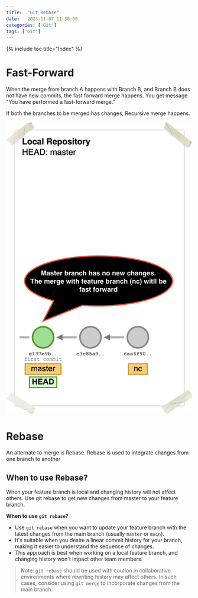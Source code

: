 ```yaml
---
title:  "Git Rebase"
date:   2023-11-07 11:30:00
categories: ['Git']
tags: ['Git']
---
```


{% include toc title="Index" %}

# Fast-Forward

When the merge from branch A happens with Branch B, and Branch B does not have new commits, the fast forward merge happens. 
You get message "You have performed a fast-forward merge."

If both the branches to be merged has changes, Recursive merge happens.

![rebase.png](..%2F..%2Fassets%2Fimages%2Fgit%2Frebase.png)

# Rebase
An alternate to merge is Rebase. Rebase is used to integrate changes from one branch to another

## When to use Rebase?
When your feature branch is local and changing history will not affect others. Use git rebase to get new changes from master to your feature branch.

**When to use `git rebase`?**

- Use `git rebase` when you want to update your feature branch with the latest changes from the main branch (usually `master` or `main`).
- It's suitable when you desire a linear commit history for your branch, making it easier to understand the sequence of changes.
- This approach is best when working on a local feature branch, and changing history won't impact other team members.

> Note: `git rebase` should be used with caution in collaborative environments where rewriting history may affect others. 
> In such cases, consider using `git merge` to incorporate changes from the main branch.